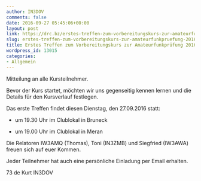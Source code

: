 ```yaml
---
author: IN3DOV
comments: false
date: 2016-09-27 05:45:06+00:00
layout: post
link: https://drc.bz/erstes-treffen-zum-vorbereitungskurs-zur-amateurfunkpruefung-2016/
slug: erstes-treffen-zum-vorbereitungskurs-zur-amateurfunkpruefung-2016
title: Erstes Treffen zum Vorbereitungskurs zur Amateurfunkprüfung 2016
wordpress_id: 13015
categories:
- Allgemein
---
```


Mitteilung an alle Kursteilnehmer.

Bevor der Kurs startet, möchten wir uns gegenseitig kennen lernen und die Details für den Kursverlauf festlegen.

Das erste Treffen findet diesen Dienstag, den 27.09.2016 statt:



	
  * um 19.30 Uhr im Clublokal in Bruneck

	
  * um 19.00 Uhr im Clublokal in Meran


Die Relatoren IW3AMQ (Thomas), Toni (IN3ZMB) und Siegfried (IW3AWA) freuen sich auf euer Kommen.

Jeder Teilnehmer hat auch eine persönliche Einladung per Email erhalten.

73 de Kurt IN3DOV
